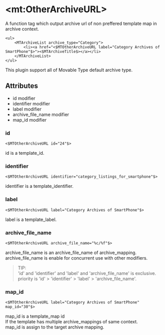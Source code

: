 # &lt;mt:OtherArchiveURL&gt;

A function tag which output archive url of non preffered template map in archive context.

    <ul>
        <MTArchiveList archive_type="Category">
            <li><a href="<$MTOtherArchiveURL label="Category Archives of SmartPhone"$>"><$MTArchiveTitle$></a></li>
        </MTArchiveList>
    </ul>

This plugin support all of Movable Type default archive type.

## Attributes

- id modifier
- identifier modifier
- label modifier
- archive_file_name modifier
- map_id modifier

### id

    <$MTOtherArchiveURL id="24"$>

id is a template_id.

### identifier

    <$MTOtherArchiveURL identifier="category_listings_for_smartphone"$>

identifier is a template_identifier.

### label

    <$MTOtherArchiveURL label="Category Archives of SmartPhone"$>

label is a template_label.

### archive_file_name

    <$MTOtherArchiveURL archive_file_name="%c/%f"$>

archive_file_name is an archive_file_name of archive_mapping.
archive_file_name is enable for concurrent use with other modifiers.

> TIP:  
> 'id' and 'identifier' and 'label' and 'archive_file_name' is exclusive.  
> priority is 'id' &gt; 'identifier' &gt; 'label' &gt; 'archive_file_name'.  

### map_id

    <$MTOtherArchiveURL label="Category Archives of SmartPhone" map_id="30"$>

map_id is a template_map id  
If the template has multiple archive_mappings of same context.  
map_id is assign to the target archive mapping.  
